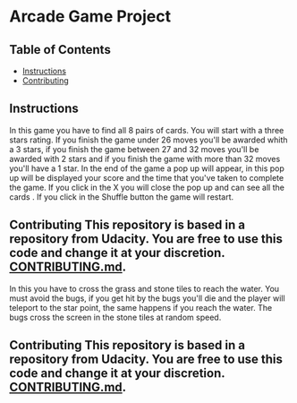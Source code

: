 # Arcade Game Project

## Table of Contents

* [Instructions](#instructions)
* [Contributing](#contributing)

## Instructions

 In this game you have to find all 8 pairs of cards. You will start with a three stars rating. If you finish the game under 26 moves you'll be awarded whith a 3 stars, if you finish the game between 27 and 32 moves you'll be awarded with 2 stars and if you finish the game with more than 32 moves you'll have a 1 star. In the end of the game a pop up will appear, in this pop up will be displayed your score and the time that you've taken to complete the game. If you click in the X you will close the pop up and can see all the cards . If you click in the Shuffle button the game will restart.

## Contributing This repository is based in a repository from Udacity. You are free to use this code and change it at your discretion. [CONTRIBUTING.md](CONTRIBUTING.md).

In this you have to cross the grass and stone tiles to reach the water. You must avoid the bugs, if you get hit by the bugs you'll die and the player will teleport to the star point, the same happens if you reach the water. The bugs cross the screen in the stone tiles at random speed.

## Contributing This repository is based in a repository from Udacity. You are free to use this code and change it at your discretion. [CONTRIBUTING.md](CONTRIBUTING.md).